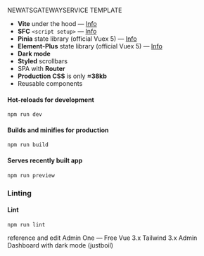 NEWATSGATEWAYSERVICE TEMPLATE

- **Vite** under the hood &mdash; [Info](https://vitejs.dev)
- **SFC** `<script setup>` &mdash; [Info](https://v3.vuejs.org/api/sfc-script-setup.html)
- **Pinia** state library (official Vuex 5) &mdash; [Info](https://pinia.vuejs.org/)
- **Element-Plus** state library (official Vuex 5) &mdash; [Info](https://element-plus.org/en-US/)
- **Dark mode**
- **Styled** scrollbars
- SPA with **Router**
- **Production CSS** is only **&thickapprox;38kb**
- Reusable components

#### Hot-reloads for development

```
npm run dev
```

#### Builds and minifies for production

```
npm run build
```

#### Serves recently built app

```
npm run preview
```

### Linting

#### Lint

```
npm run lint
```

reference and edit Admin One — Free Vue 3.x Tailwind 3.x Admin Dashboard with dark mode (justboil)
